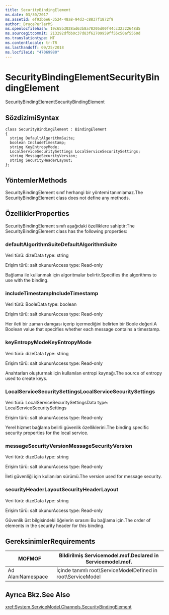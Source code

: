 ```yaml
---
title: SecurityBindingElement
ms.date: 03/30/2017
ms.assetid: ef93b6e6-3524-48a8-94d3-c8837f1872f9
author: BrucePerlerMS
ms.openlocfilehash: 19c65b3028ad63b8a78205d00f44cc32322648d5
ms.sourcegitcommit: 213292dfbb0c37d83f62709959ff55c50af5560d
ms.translationtype: MT
ms.contentlocale: tr-TR
ms.lasthandoff: 09/25/2018
ms.locfileid: "47069980"
---
```

# <a name="securitybindingelement"></a><span data-ttu-id="2dc7c-102">SecurityBindingElement</span><span class="sxs-lookup"><span data-stu-id="2dc7c-102">SecurityBindingElement</span></span>
<span data-ttu-id="2dc7c-103">SecurityBindingElement</span><span class="sxs-lookup"><span data-stu-id="2dc7c-103">SecurityBindingElement</span></span>  
  
## <a name="syntax"></a><span data-ttu-id="2dc7c-104">Sözdizimi</span><span class="sxs-lookup"><span data-stu-id="2dc7c-104">Syntax</span></span>  
  
```  
class SecurityBindingElement : BindingElement  
{  
  string DefaultAlgorithmSuite;  
  boolean IncludeTimestamp;  
  string KeyEntropyMode;  
  LocalServiceSecuritySettings LocalServiceSecuritySettings;  
  string MessageSecurityVersion;  
  string SecurityHeaderLayout;  
};  
```  
  
## <a name="methods"></a><span data-ttu-id="2dc7c-105">Yöntemler</span><span class="sxs-lookup"><span data-stu-id="2dc7c-105">Methods</span></span>  
 <span data-ttu-id="2dc7c-106">SecurityBindingElement sınıf herhangi bir yöntemi tanımlamaz.</span><span class="sxs-lookup"><span data-stu-id="2dc7c-106">The SecurityBindingElement class does not define any methods.</span></span>  
  
## <a name="properties"></a><span data-ttu-id="2dc7c-107">Özellikler</span><span class="sxs-lookup"><span data-stu-id="2dc7c-107">Properties</span></span>  
 <span data-ttu-id="2dc7c-108">SecurityBindingElement sınıfı aşağıdaki özelliklere sahiptir:</span><span class="sxs-lookup"><span data-stu-id="2dc7c-108">The SecurityBindingElement class has the following properties:</span></span>  
  
### <a name="defaultalgorithmsuite"></a><span data-ttu-id="2dc7c-109">defaultAlgorithmSuite</span><span class="sxs-lookup"><span data-stu-id="2dc7c-109">DefaultAlgorithmSuite</span></span>  
 <span data-ttu-id="2dc7c-110">Veri türü: dize</span><span class="sxs-lookup"><span data-stu-id="2dc7c-110">Data type: string</span></span>  
  
 <span data-ttu-id="2dc7c-111">Erişim türü: salt okunur</span><span class="sxs-lookup"><span data-stu-id="2dc7c-111">Access type: Read-only</span></span>  
  
 <span data-ttu-id="2dc7c-112">Bağlama ile kullanmak için algoritmalar belirtir.</span><span class="sxs-lookup"><span data-stu-id="2dc7c-112">Specifies the algorithms to use with the binding.</span></span>  
  
### <a name="includetimestamp"></a><span data-ttu-id="2dc7c-113">includeTimestamp</span><span class="sxs-lookup"><span data-stu-id="2dc7c-113">IncludeTimestamp</span></span>  
 <span data-ttu-id="2dc7c-114">Veri türü: Boole</span><span class="sxs-lookup"><span data-stu-id="2dc7c-114">Data type: boolean</span></span>  
  
 <span data-ttu-id="2dc7c-115">Erişim türü: salt okunur</span><span class="sxs-lookup"><span data-stu-id="2dc7c-115">Access type: Read-only</span></span>  
  
 <span data-ttu-id="2dc7c-116">Her ileti bir zaman damgası içerip içermediğini belirten bir Boole değeri.</span><span class="sxs-lookup"><span data-stu-id="2dc7c-116">A Boolean value that specifies whether each message contains a timestamp.</span></span>  
  
### <a name="keyentropymode"></a><span data-ttu-id="2dc7c-117">keyEntropyMode</span><span class="sxs-lookup"><span data-stu-id="2dc7c-117">KeyEntropyMode</span></span>  
 <span data-ttu-id="2dc7c-118">Veri türü: dize</span><span class="sxs-lookup"><span data-stu-id="2dc7c-118">Data type: string</span></span>  
  
 <span data-ttu-id="2dc7c-119">Erişim türü: salt okunur</span><span class="sxs-lookup"><span data-stu-id="2dc7c-119">Access type: Read-only</span></span>  
  
 <span data-ttu-id="2dc7c-120">Anahtarları oluşturmak için kullanılan entropi kaynağı.</span><span class="sxs-lookup"><span data-stu-id="2dc7c-120">The source of entropy used to create keys.</span></span>  
  
### <a name="localservicesecuritysettings"></a><span data-ttu-id="2dc7c-121">LocalServiceSecuritySettings</span><span class="sxs-lookup"><span data-stu-id="2dc7c-121">LocalServiceSecuritySettings</span></span>  
 <span data-ttu-id="2dc7c-122">Veri türü: LocalServiceSecuritySettings</span><span class="sxs-lookup"><span data-stu-id="2dc7c-122">Data type: LocalServiceSecuritySettings</span></span>  
  
 <span data-ttu-id="2dc7c-123">Erişim türü: salt okunur</span><span class="sxs-lookup"><span data-stu-id="2dc7c-123">Access type: Read-only</span></span>  
  
 <span data-ttu-id="2dc7c-124">Yerel hizmet bağlama belirli güvenlik özelliklerini.</span><span class="sxs-lookup"><span data-stu-id="2dc7c-124">The binding specific security properties for the local service.</span></span>  
  
### <a name="messagesecurityversion"></a><span data-ttu-id="2dc7c-125">messageSecurityVersion</span><span class="sxs-lookup"><span data-stu-id="2dc7c-125">MessageSecurityVersion</span></span>  
 <span data-ttu-id="2dc7c-126">Veri türü: dize</span><span class="sxs-lookup"><span data-stu-id="2dc7c-126">Data type: string</span></span>  
  
 <span data-ttu-id="2dc7c-127">Erişim türü: salt okunur</span><span class="sxs-lookup"><span data-stu-id="2dc7c-127">Access type: Read-only</span></span>  
  
 <span data-ttu-id="2dc7c-128">İleti güvenliği için kullanılan sürümü.</span><span class="sxs-lookup"><span data-stu-id="2dc7c-128">The version used for message security.</span></span>  
  
### <a name="securityheaderlayout"></a><span data-ttu-id="2dc7c-129">securityHeaderLayout</span><span class="sxs-lookup"><span data-stu-id="2dc7c-129">SecurityHeaderLayout</span></span>  
 <span data-ttu-id="2dc7c-130">Veri türü: dize</span><span class="sxs-lookup"><span data-stu-id="2dc7c-130">Data type: string</span></span>  
  
 <span data-ttu-id="2dc7c-131">Erişim türü: salt okunur</span><span class="sxs-lookup"><span data-stu-id="2dc7c-131">Access type: Read-only</span></span>  
  
 <span data-ttu-id="2dc7c-132">Güvenlik üst bilgisindeki öğelerin sırasını Bu bağlama için.</span><span class="sxs-lookup"><span data-stu-id="2dc7c-132">The order of elements in the security header for this binding.</span></span>  
  
## <a name="requirements"></a><span data-ttu-id="2dc7c-133">Gereksinimler</span><span class="sxs-lookup"><span data-stu-id="2dc7c-133">Requirements</span></span>  
  
|<span data-ttu-id="2dc7c-134">MOF</span><span class="sxs-lookup"><span data-stu-id="2dc7c-134">MOF</span></span>|<span data-ttu-id="2dc7c-135">Bildirilmiş Servicemodel.mof.</span><span class="sxs-lookup"><span data-stu-id="2dc7c-135">Declared in Servicemodel.mof.</span></span>|  
|---------|-----------------------------------|  
|<span data-ttu-id="2dc7c-136">Ad Alanı</span><span class="sxs-lookup"><span data-stu-id="2dc7c-136">Namespace</span></span>|<span data-ttu-id="2dc7c-137">İçinde tanımlı root\ServiceModel</span><span class="sxs-lookup"><span data-stu-id="2dc7c-137">Defined in root\ServiceModel</span></span>|  
  
## <a name="see-also"></a><span data-ttu-id="2dc7c-138">Ayrıca Bkz.</span><span class="sxs-lookup"><span data-stu-id="2dc7c-138">See Also</span></span>  
 <xref:System.ServiceModel.Channels.SecurityBindingElement>
